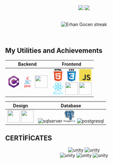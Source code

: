    <div> 
   <div align="center">
    <img src="https://github-readme-stats.vercel.app/api?username=erhangocen&show_icons=true&count_private=true&theme=react&hide_border=true&bg_color=0D1117" width="54%" />  
      <img src="https://github-readme-stats.vercel.app/api/top-langs/?username=erhangocen&hide=css,html&layout=compact&langs_count=6&count_private=true&theme=react&hide_border=true&bg_color=0D1117" width="44%"/>  
  </div> 
           
</div>  
<br/>
<br/>
<div align="center">
<img title="🔥 Get streak stats for your profile at git.io/streak-stats" alt="Erhan Gocen streak" src="https://github-readme-streak-stats.herokuapp.com/?user=erhangocen&theme=black-ice&hide_border=true&stroke=0000&background=0D1117"/>
</div>
<br/>
<br/>  
      
## My Utilities and Achievements

|   Backend     |  Frontend     |
| ------------- |:-------------:|
| <img src="https://raw.githubusercontent.com/devicons/devicon/master/icons//csharp/csharp-original.svg" width="40" height="40" /> <img src="https://raw.githubusercontent.com/devicons/devicon/master/icons/java/java-original-wordmark.svg" width="40" height="40" /> <img src="https://cdn.jsdelivr.net/gh/devicons/devicon/icons/python/python-original.svg" width="40" height="40"/>| <img src="https://raw.githubusercontent.com/devicons/devicon/master/icons/html5/html5-original-wordmark.svg" width="40" height="40" /> <img src="https://raw.githubusercontent.com/devicons/devicon/master/icons/css3/css3-original-wordmark.svg" width="40" height="40" /> <img src="https://raw.githubusercontent.com/devicons/devicon/master/icons/javascript/javascript-original.svg" width="40" height="40" /> <br/> <img src="https://raw.githubusercontent.com/devicons/devicon/master/icons/react/react-original-wordmark.svg" width="40" height="40" /> <img src="https://icongr.am/devicon/angularjs-original.svg?size=128&color=currentColor" width="40" height="40"/> <img src="https://cdn.jsdelivr.net/gh/devicons/devicon/icons/flutter/flutter-original.svg" width="40" height="40"/>|

|   Design      |  Database     |
| ------------- |:-------------:|
| <img src="https://zeplin.io/static/favicon-256x256.png" width="40" height="40"/> <img src="https://cdn.jsdelivr.net/gh/devicons/devicon/icons/figma/figma-original.svg" width="40" height="40"/>|<img src="https://upload.wikimedia.org/wikipedia/de/thumb/8/8c/Microsoft_SQL_Server_Logo.svg/2000px-Microsoft_SQL_Server_Logo.svg.png" alt="sqlserver" width="40" height="40"/> <img src="https://raw.githubusercontent.com/devicons/devicon/master/icons/postgresql/postgresql-original-wordmark.svg" alt="postgresql" width="40" height="40"/> <img src="https://miro.medium.com/v2/resize:fit:300/1*R4c8lHBHuH5qyqOtZb3h-w.png" alt="postgresql" width="40" height="40"/>|
 
<p><h2>CERTİFİCATES</h2></p>
<p align="center">

<img src="https://github.com/erhangocen/erhangocen/blob/main/Proje%20Y%C3%B6netimi%20Temelleri.png?raw=true" alt="unity" width="240" height="160"/>
  
  <img src="https://github.com/erhangocen/erhangocen/blob/main/Projeyi%20Ba%C5%9Flatma%20Projeye%20Ba%C5%9Far%C4%B1yla%20Ad%C4%B1m%20Atma.png?raw=true" alt="unity" width="240" height="160"/>
  <br/>
<img src="https://raw.githubusercontent.com/erhangocen/erhangocen/main/PYTHON.png" alt="unity" width="240" height="160"/>

<img src="https://github.com/erhangocen/erhangocen/blob/main/JAVASCR%C4%B0PT.png?raw=true" alt="unity" width="240" height="160"/>

  <img src="https://github.com/erhangocen/erhangocen/blob/main/CSS.png?raw=true" alt="unity" width="240" height="160"/>
  

  
</p>
 
